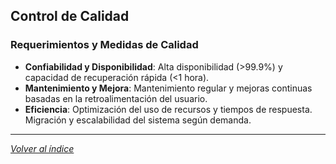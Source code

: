 ## Control de Calidad

### Requerimientos y Medidas de Calidad

- **Confiabilidad y Disponibilidad**: Alta disponibilidad (>99.9%) y capacidad de recuperación rápida (<1 hora).
- **Mantenimiento y Mejora**: Mantenimiento regular y mejoras continuas basadas en la retroalimentación del usuario.
- **Eficiencia**: Optimización del uso de recursos y tiempos de respuesta. Migración y escalabilidad del sistema según demanda.

---

*[Volver al índice](../../../README.md#documentación)*